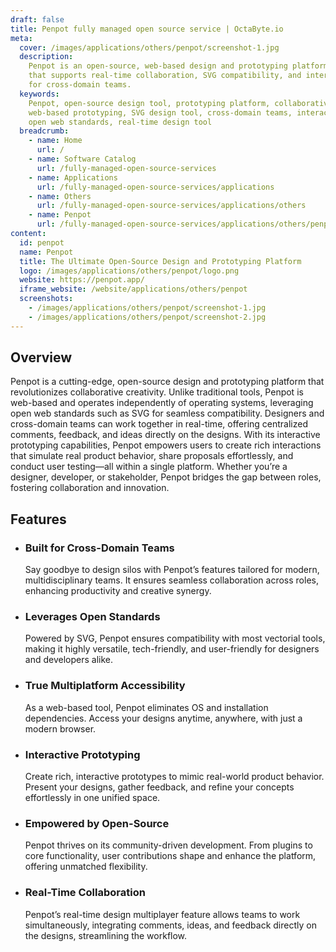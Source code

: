 ```yaml
---
draft: false
title: Penpot fully managed open source service | OctaByte.io
meta:
  cover: /images/applications/others/penpot/screenshot-1.jpg
  description:
    Penpot is an open-source, web-based design and prototyping platform
    that supports real-time collaboration, SVG compatibility, and interactive prototyping
    for cross-domain teams.
  keywords:
    Penpot, open-source design tool, prototyping platform, collaborative design,
    web-based prototyping, SVG design tool, cross-domain teams, interactive prototypes,
    open web standards, real-time design tool
  breadcrumb:
    - name: Home
      url: /
    - name: Software Catalog
      url: /fully-managed-open-source-services
    - name: Applications
      url: /fully-managed-open-source-services/applications
    - name: Others
      url: /fully-managed-open-source-services/applications/others
    - name: Penpot
      url: /fully-managed-open-source-services/applications/others/penpot
content:
  id: penpot
  name: Penpot
  title: The Ultimate Open-Source Design and Prototyping Platform
  logo: /images/applications/others/penpot/logo.png
  website: https://penpot.app/
  iframe_website: /website/applications/others/penpot
  screenshots:
    - /images/applications/others/penpot/screenshot-1.jpg
    - /images/applications/others/penpot/screenshot-2.jpg
---
```


## Overview

Penpot is a cutting-edge, open-source design and prototyping platform that revolutionizes collaborative creativity. Unlike traditional tools, Penpot is web-based and operates independently of operating systems, leveraging open web standards such as SVG for seamless compatibility. Designers and cross-domain teams can work together in real-time, offering centralized comments, feedback, and ideas directly on the designs. With its interactive prototyping capabilities, Penpot empowers users to create rich interactions that simulate real product behavior, share proposals effortlessly, and conduct user testing—all within a single platform. Whether you’re a designer, developer, or stakeholder, Penpot bridges the gap between roles, fostering collaboration and innovation.

## Features

- ### Built for Cross-Domain Teams

  Say goodbye to design silos with Penpot’s features tailored for modern, multidisciplinary teams. It ensures seamless collaboration across roles, enhancing productivity and creative synergy.

- ### Leverages Open Standards

  Powered by SVG, Penpot ensures compatibility with most vectorial tools, making it highly versatile, tech-friendly, and user-friendly for designers and developers alike.

- ### True Multiplatform Accessibility

  As a web-based tool, Penpot eliminates OS and installation dependencies. Access your designs anytime, anywhere, with just a modern browser.

- ### Interactive Prototyping

  Create rich, interactive prototypes to mimic real-world product behavior. Present your designs, gather feedback, and refine your concepts effortlessly in one unified space.

- ### Empowered by Open-Source

  Penpot thrives on its community-driven development. From plugins to core functionality, user contributions shape and enhance the platform, offering unmatched flexibility.

- ### Real-Time Collaboration

  Penpot’s real-time design multiplayer feature allows teams to work simultaneously, integrating comments, ideas, and feedback directly on the designs, streamlining the workflow.
